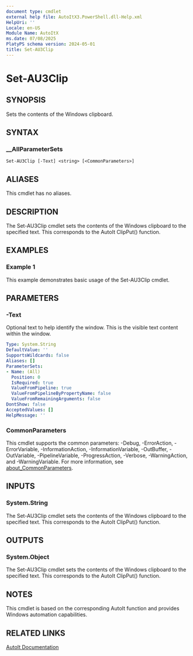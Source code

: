 ```yaml
---
document type: cmdlet
external help file: AutoItX3.PowerShell.dll-Help.xml
HelpUri: ''
Locale: en-US
Module Name: AutoItX
ms.date: 07/08/2025
PlatyPS schema version: 2024-05-01
title: Set-AU3Clip
---
```


# Set-AU3Clip

## SYNOPSIS

Sets the contents of the Windows clipboard.

## SYNTAX

### __AllParameterSets

```
Set-AU3Clip [-Text] <string> [<CommonParameters>]
```

## ALIASES

This cmdlet has no aliases.

## DESCRIPTION

The Set-AU3Clip cmdlet sets the contents of the Windows clipboard to the specified text. This corresponds to the AutoIt ClipPut() function.

## EXAMPLES

### Example 1

This example demonstrates basic usage of the Set-AU3Clip cmdlet.

## PARAMETERS

### -Text

Optional text to help identify the window. This is the visible text content within the window.

```yaml
Type: System.String
DefaultValue: ''
SupportsWildcards: false
Aliases: []
ParameterSets:
- Name: (All)
  Position: 0
  IsRequired: true
  ValueFromPipeline: true
  ValueFromPipelineByPropertyName: false
  ValueFromRemainingArguments: false
DontShow: false
AcceptedValues: []
HelpMessage: ''
```

### CommonParameters

This cmdlet supports the common parameters: -Debug, -ErrorAction, -ErrorVariable,
-InformationAction, -InformationVariable, -OutBuffer, -OutVariable, -PipelineVariable,
-ProgressAction, -Verbose, -WarningAction, and -WarningVariable. For more information, see
[about_CommonParameters](https://go.microsoft.com/fwlink/?LinkID=113216).

## INPUTS

### System.String

The Set-AU3Clip cmdlet sets the contents of the Windows clipboard to the specified text. This corresponds to the AutoIt ClipPut() function.

## OUTPUTS

### System.Object

The Set-AU3Clip cmdlet sets the contents of the Windows clipboard to the specified text. This corresponds to the AutoIt ClipPut() function.

## NOTES

This cmdlet is based on the corresponding AutoIt function and provides Windows automation capabilities.

## RELATED LINKS

[AutoIt Documentation](https://www.autoitscript.com/autoit3/docs/)












